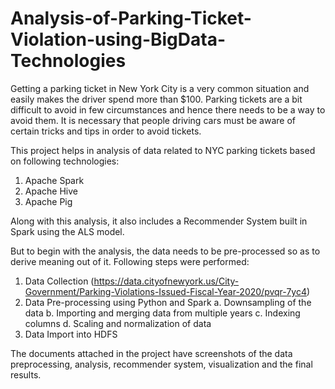 # Analysis-of-Parking-Ticket-Violation-using-BigData-Technologies

Getting a parking ticket in New York City is a very common situation and easily makes the driver spend more than $100. Parking tickets are a bit difficult to avoid in few circumstances and hence there needs to be a way to avoid them. It is necessary that people driving cars must be aware of certain tricks and tips in order to avoid tickets.

This project helps in analysis of data related to NYC parking tickets based on following technologies:
1. Apache Spark
2. Apache Hive
3. Apache Pig

Along with this analysis, it also includes a Recommender System built in Spark using the ALS model.

But to begin with the analysis, the data needs to be pre-processed so as to derive meaning out of it. Following steps were performed:
1. Data Collection (https://data.cityofnewyork.us/City-Government/Parking-Violations-Issued-Fiscal-Year-2020/pvqr-7yc4)
2. Data Pre-processing using Python and Spark
   a. Downsampling of the data
   b. Importing and merging data from multiple years
   c. Indexing columns
   d. Scaling and normalization of data
3. Data Import into HDFS

The documents attached in the project have screenshots of the data preprocessing, analysis, recommender system, visualization and the final results.

